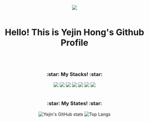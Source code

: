 <div align="center"><img src="https://capsule-render.vercel.app/api?type=rounded&color=ff8383&height=250&section=header&text=Yejin%20Hong's%20Profile&fontSize=60&fontColor=FFFCFC&fontAlignY=48&desc=iOS%20Developer&descAlignY=62&descAlign=70"/>
<br><br>
  <h1> Hello! This is Yejin Hong's Github Profile</h1>
<br><br>
  <h3> :star: My Stacks! :star: </h3>
   <img src="https://img.shields.io/badge/Swift-F05138?style=flat&logo=Swift&logoColor=white"/>
   <img src="https://img.shields.io/badge/Swift-F05138?style=flat&logo=Swift&logoColor=white"/>
   <img src="https://img.shields.io/badge/Python-3776AB?style=flat&logo=Python&logoColor=white"/>
   <img src="https://img.shields.io/badge/Xcode-2478FF?style=flat&logo=Xcode&logoColor=white"/>
   <img src="https://img.shields.io/badge/Postman-FF6C37?style=flat&logo=Postman&logoColor=white"/>
   <img src="https://img.shields.io/badge/HTML-F05138"/>
   <img src="https://img.shields.io/badge/CSS-3669CF"/>
<br><br>
  <h3> :star: My States! :star: </h3>
  
![Yejin's GitHub stats](https://github-readme-stats.vercel.app/api?username=florence96&show_icons=true)
![Top Langs](https://github-readme-stats.vercel.app/api/top-langs/?username=florence96&layout=compact)
</div>
<!--
**florence96/florence96** is a ✨ _special_ ✨ repository because its `README.md` (this file) appears on your GitHub profile.

Here are some ideas to get you started:

- 🔭 I’m currently working on ...
- 🌱 I’m currently learning ...
- 👯 I’m looking to collaborate on ...
- 🤔 I’m looking for help with ...
- 💬 Ask me about ...
- 📫 How to reach me: ...
- 😄 Pronouns: ...
- ⚡ Fun fact: ...
-->
